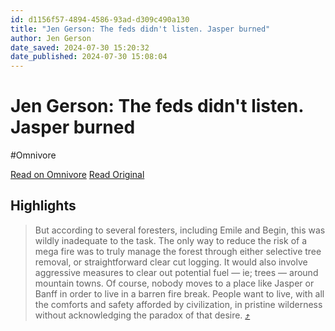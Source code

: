 ```yaml
---
id: d1156f57-4894-4586-93ad-d309c490a130
title: "Jen Gerson: The feds didn't listen. Jasper burned"
author: Jen Gerson
date_saved: 2024-07-30 15:20:32
date_published: 2024-07-30 15:08:04
---
```


# Jen Gerson: The feds didn't listen. Jasper burned
#Omnivore

[Read on Omnivore](https://omnivore.app/me/jen-gerson-the-feds-didn-t-listen-jasper-burned-19105164abf)
[Read Original](https://www.readtheline.ca/p/jen-gerson-the-feds-didnt-listen?isFreemail=false&post_id=147144663&publication_id=70032&r=e77za&triedRedirect=true)

## Highlights

> But according to several foresters, including Emile and Begin, this was wildly inadequate to the task. The only way to reduce the risk of a mega fire was to truly manage the forest through either selective tree removal, or straightforward clear cut logging. It would also involve aggressive measures to clear out potential fuel — ie; trees — around mountain towns. Of course, nobody moves to a place like Jasper or Banff in order to live in a barren fire break. People want to live, with all the comforts and safety afforded by civilization, in pristine wilderness without acknowledging the paradox of that desire. [⤴️](https://omnivore.app/me/jen-gerson-the-feds-didn-t-listen-jasper-burned-19105164abf#022ac8e9-d36e-41a1-8eb6-d1406a337b84) 

